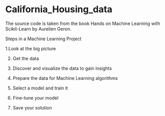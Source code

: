 # California_Housing_data

The source code is taken from the book Hands on Machine Learning with Scikit-Learn by Aurelien Geron.

Steps in a Machine Learning Project
	
  1.Look at	the big	picture
  
  2.	Get	the	data 
  
  3.	Discover	and	visualize	the	data	to	gain	insights
  
  4.	Prepare	the	data	for	Machine	Learning	algorithms 
  
  5.	Select	a	model	and	train	it 
  
  6.	Fine-tune	your	model 
  
  7.	Save	your	solution 
  
  
